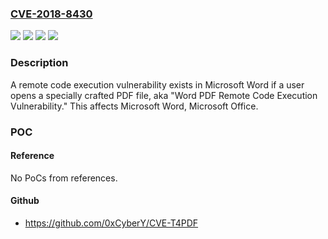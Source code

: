 ### [CVE-2018-8430](https://cve.mitre.org/cgi-bin/cvename.cgi?name=CVE-2018-8430)
![](https://img.shields.io/static/v1?label=Product&message=Microsoft%20Office&color=blue)
![](https://img.shields.io/static/v1?label=Product&message=Microsoft%20Word&color=blue)
![](https://img.shields.io/static/v1?label=Version&message=n%2Fa&color=blue)
![](https://img.shields.io/static/v1?label=Vulnerability&message=Remote%20Code%20Execution&color=brighgreen)

### Description

A remote code execution vulnerability exists in Microsoft Word if a user opens a specially crafted PDF file, aka "Word PDF Remote Code Execution Vulnerability." This affects Microsoft Word, Microsoft Office.

### POC

#### Reference
No PoCs from references.

#### Github
- https://github.com/0xCyberY/CVE-T4PDF

